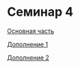 # Семинар 4

[Основная часть](https://github.com/knapweedss/TextMining_HSE/blob/main/autumn-winter-2025/sem04/sem_04.ipynb)

[Дополнение 1](https://colab.research.google.com/drive/1uYaeev1CGetx47KekD1FdUy7h-izqcmF?usp=sharing)

[Дополнение 2](https://colab.research.google.com/drive/1b1iJNS63VOLGqtLMr8Gk8eRtgN40Fg2Y?usp=sharing)

